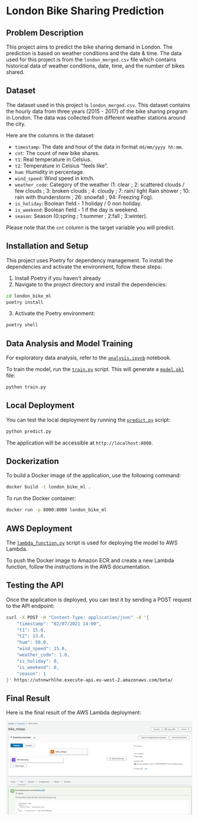 # London Bike Sharing Prediction

## Problem Description
This project aims to predict the bike sharing demand in London. The prediction is based on weather conditions and the date & time. The data used for this project is from the `london_merged.csv` file which contains historical data of weather conditions, date, time, and the number of bikes shared.
## Dataset

The dataset used in this project is `london_merged.csv`. This dataset contains the hourly data from three years (2015 - 2017) of the bike sharing program in London. The data was collected from different weather stations around the city.

Here are the columns in the dataset:

- `timestamp`: The date and hour of the data in format `dd/mm/yyyy hh:mm`.
- `cnt`: The count of new bike shares.
- `t1`: Real temperature in Celsius.
- `t2`: Temperature in Celsius "feels like".
- `hum`: Humidity in percentage.
- `wind_speed`: Wind speed in km/h.
- `weather_code`: Category of the weather (1: clear ; 2: scattered clouds / few clouds ; 3: broken clouds ; 4: cloudy ; 7: rain/ light Rain shower ; 10: rain with thunderstorm ; 26: snowfall ; 94: Freezing Fog).
- `is_holiday`: Boolean field - 1 holiday / 0 non holiday.
- `is_weekend`: Boolean field - 1 if the day is weekend.
- `season`: Season (0:spring ; 1:summer ; 2:fall ; 3:winter).

Please note that the `cnt` column is the target variable you will predict.

## Installation and Setup

This project uses Poetry for dependency management. To install the dependencies and activate the environment, follow these steps:

1. Install Poetry if you haven't already
2. Navigate to the project directory and install the dependencies:

```sh
cd london_bike_ml
poetry install
```

3. Activate the Poetry environment:

```sh
poetry shell
```

## Data Analysis and Model Training

For exploratory data analysis, refer to the [`analysis.ipynb`](command:_github.copilot.openRelativePath?%5B%22analysis.ipynb%22%5D "analysis.ipynb") notebook. 

To train the model, run the [`train.py`](command:_github.copilot.openRelativePath?%5B%22train.py%22%5D "train.py") script. This will generate a [`model.pkl`](command:_github.copilot.openRelativePath?%5B%22model.pkl%22%5D "model.pkl") file:

```sh
python train.py
```

## Local Deployment

You can test the local deployment by running the [`predict.py`](command:_github.copilot.openRelativePath?%5B%22predict.py%22%5D "predict.py") script:

```sh
python predict.py
```

The application will be accessible at `http://localhost:8000`.

## Dockerization

To build a Docker image of the application, use the following command:

```sh
docker build -t london_bike_ml .
```

To run the Docker container:

```sh
docker run -p 8000:8000 london_bike_ml
```

## AWS Deployment

The [`lambda_function.py`](command:_github.copilot.openRelativePath?%5B%22lambda_function.py%22%5D "lambda_function.py") script is used for deploying the model to AWS Lambda. 

To push the Docker image to Amazon ECR and create a new Lambda function, follow the instructions in the AWS documentation.

## Testing the API

Once the application is deployed, you can test it by sending a POST request to the API endpoint:

```sh
curl -X POST -H "Content-Type: application/json" -d '{
    "timestamp": "02/07/2021 14:00",
    "t1": 15.0,
    "t2": 13.0,
    "hum": 50.0,
    "wind_speed": 15.0,
    "weather_code": 1.0,
    "is_holiday": 0,
    "is_weekend": 0,
    "season": 1
}' https://utnnwrhlhe.execute-api.eu-west-2.amazonaws.com/beta/
```

## Final Result

Here is the final result of the AWS Lambda deployment:

![AWS Lambda Deployment](lambda.png)